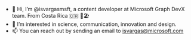 - 👋 Hi, I’m @isvargasmsft, a content developer at Microsoft Graph DevX team. From Costa Rica 🇨🇷 🌋🏖️
- 👀 I’m interested in science, communication, innovation and design.
- 📫 You can reach out by sending an email to isvargas@microsoft.com


<!---
isvargasmsft/isvargasmsft is a ✨ special ✨ repository because its `README.md` (this file) appears on your GitHub profile.
You can click the Preview link to take a look at your changes.
--->
